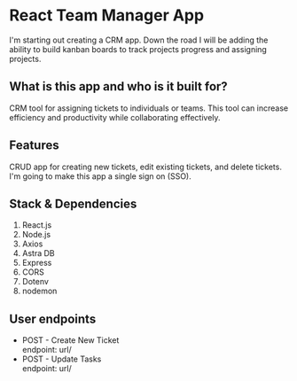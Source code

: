 # React Team Manager App
I'm starting out creating a CRM app. Down the road I will be adding the ability to build kanban boards to track projects progress and assigning projects.
## What is this app and who is it built for?
CRM tool for assigning tickets to individuals or teams. This tool can increase efficiency and productivity while collaborating effectively.

## Features
CRUD app for creating new tickets, edit existing tickets, and delete tickets. I'm going to make this app a single sign on (SSO).

## Stack & Dependencies
1. React.js
2. Node.js
3. Axios
4. Astra DB
5. Express
6. CORS
7. Dotenv
8. nodemon


## User endpoints
* POST - Create New Ticket <br />
  endpoint: url/
* POST - Update Tasks <br />
  endpoint: url/